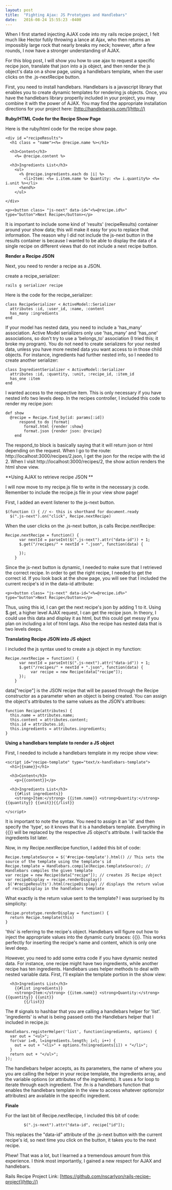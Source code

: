 ```yaml
---
layout: post
title:  "Fighting Ajax: JS Prototypes and Handlebars"
date:   2016-08-24 15:55:23 -0400
---
```


When I first started injecting AJAX code into my rails recipe project, I felt much like Hector futily throwing a lance at Ajax, who then returns an impossibly large rock that nearly breaks my neck; however, after a few rounds, I now have a stronger understanding of AJAX. 

For this blog post, I will show you how to use ajax to request a specific recipe json, translate that json into a js object, and then render the js object's data on a show page, using a handlebars template, when the user clicks on the .js-nextRecipe button. 

First, you need to install handlebars. Handlebars is a javascript library that enables you to create dynamic templates for rendering js objects. Once, you have the handlebars library properlly included in your project, you may combine it with the power of AJAX. You may find the appropriate installation directions for your project here: [http://handlebarsjs.com/](http://) 

**Ruby/HTML Code for the Recipe Show Page**

Here is the ruby/html code for the recipe show page.

```
<div id ="recipeResults">
  <h1 class = "name"><%= @recipe.name %></h1>

  <h3>Content</h3>
    <%= @recipe.content %>

  <h3>Ingredients List</h3>
    <ul>
      <% @recipe.ingredients.each do |i| %>
        <li>Item: <%= i.item.name %> Quantity: <%= i.quantity%> <%= i.unit %></li>
      <%end%>
    </ul>

</div>

<p><button class= "js-next" data-id="<%=@recipe.id%>" type="button">Next Recipe</button></p>
```

It is important to include some kind of 'results' (recipeResults) container around your show data; this will make it easy for you to replace that information. The reason why I did not include the js-next button in the results container is because I wanted to be able to display the data of a single recipe on different views that do not include a next recipe button.

**Render a Recipe JSON**

Next, you need to render a recipe as a JSON. 

create a recipe_serializer: 

```
rails g serializer recipe
```

Here is the code for the recipe_serializer: 

```
class RecipeSerializer < ActiveModel::Serializer
  attributes :id, :user_id, :name, :content
  has_many :ingredients
end
```

If your model has nested data, you need to include a 'has_many' association. Active Model serializers only use 'has_many' and 'has_one' associations, so don't try to use a 'belongs_to' association (I tried this; it broke my program). You do not need to create serializers for your nested data, unless you have more nested data you want access to in those child objects. For instance, ingredients had further nested info, so I needed to create another serializer:

```
class IngredientSerializer < ActiveModel::Serializer
  attributes :id, :quantity, :unit, :recipe_id, :item_id
  has_one :item
end
```

I wanted access to the respective item. This is only necessary if you have nested info two levels deep. In the recipes controller, I included this code to render my recipe json:

```
def show
  @recipe = Recipe.find_by(id: params[:id])
      respond_to do |format|
        format.html {render :show}
        format.json {render json: @recipe}
    end
```

The respond_to block is basically saying that it will return json or html depending on the request. When I go to the route: http://localhost:3000/recipes/2.json, I get the json for the recipe with the id 2. When I visit http://localhost:3000/recipes/2, the show action renders the html show view.

**Using AJAX to retrieve recipe JSON **

I will now move to my recipe.js file to write in the necessary js code. Remember to include the recipe.js file in your view show page! 

First, I added an event listener to the js-next button.

```
$(function () { // <- this is shorthand for document.ready
  $(".js-next").on("click", Recipe.nextRecipe)
```

 When the user clicks on the .js-next button, js calls Recipe.nextRecipe: 

```
Recipe.nextRecipe = function() {
      var nextId = parseInt($(".js-next").attr("data-id")) + 1;
      $.get("/recipes/" + nextId + ".json", function(data) {

      });
    }

```

Since the js-next button is dynamic, I needed to make sure that I retrieved the correct recipe. In order to get the right recipe, I needed to get the correct id. If you look back at the show page, you will see that I included the current recipe's id in the data-id attribute: 

```
<p><button class= "js-next" data-id="<%=@recipe.id%>" type="button">Next Recipe</button></p>
```

Thus, using this id, I can get the next recipe's json by adding 1 to it. Using $.get, a higher level AJAX request, I can get the recipe json. In theory, I could use this data and display it as html, but this could get messy if you plan on including a lot of html tags. Also the recipe has nested data that is two levels deeps. 



**Translating Recipe JSON into JS object**

I included the js syntax used to create a js object in my function:

```
Recipe.nextRecipe = function() {
      var nextId = parseInt($(".js-next").attr("data-id")) + 1;
      $.get("/recipes/" + nextId + ".json", function(data) {
           var recipe = new Recipe(data["recipe"]);
      });
    }
```

data["recipe"] is the JSON recipe that will be passed through the Recipe constructor as a parameter when an object is being created. You can assign the object's attributes to the same values as the JSON's attribues:

```
function Recipe(attributes) {
  this.name = attributes.name;
  this.content = attributes.content;
  this.id = attributes.id;
  this.ingredients = attributes.ingredients;
}
```

**Using a handlebars template to render a JS object**

First, I needed to include a handlebars template in my recipe show view:

```
<script id="recipe-template" type="text/x-handlebars-template">
  <h1>{{name}}</h1>

  <h3>Content</h3>
    <p>{{content}}</p>

  <h3>Ingredients List</h3>
    {{#list ingredients}}
    <strong>Item:</strong> {{item.name}} <strong>Quantity:</strong> {{quantity}} {{unit}}{{/list}}

</script>
```

It is important to note the syntax. You need to assign it an 'id' and then specify the 'type', so it knows that it is a handlebars template. Everything in {{}} will be replaced by the respective JS object's attribute. I will tackle the ingredients list later.

Now, in my Recipe.nextRecipe function, I added this bit of code:

```
Recipe.templateSource = $('#recipe-template').html() // This sets the source of the template using the template's id
Recipe.template = Handlebars.compile(Recipe.templateSource); // Handlebars compiles the given template
var recipe = new Recipe(data["recipe"]); // creates JS Recipe object
var recipeDisplay = recipe.renderDisplay() 
 $('#recipeResults').html(recipeDisplay) // displays the return value of recipeDisplay in the handlebars template 
```

What exactly is the return value sent to the template? I was surprised by its simplicity:

```
Recipe.prototype.renderDisplay = function() {
  return Recipe.template(this) 
}
```

'this' is referring to the recipe's object. Handlebars will figure out how to inject the appropriate values into the dynamic curly braces: {{}}. This works perfectly for inserting the recipe's name and content, which is only one level deep. 

However, you need to add some extra code if you have dynamic nested data. For instance, one recipe might have two ingredients, while another recipe has ten ingredients. Handlebars uses helper methods to deal with nested variable data. First, I'll explain the template portion in the show view:

```
  <h3>Ingredients List</h3>
    {{#list ingredients}}
    <strong>Item:</strong> {{item.name}} <strong>Quantity:</strong> {{quantity}} {{unit}}
		{{/list}}
```

The # signals to hashbar that you are calling a handlebars helper for 'list'. 'ingredients' is what is being passed onto the Handlebars helper that I included in recipe.js:

```
Handlebars.registerHelper('list', function(ingredients, options) {
  var out = "<ul>";
  for(var i=0, l=ingredients.length; i<l; i++) {
    out = out + "<li>" + options.fn(ingredients[i]) + "</li>";
  }
  return out + "</ul>";
});
```

The handlebars helper accepts, as its parameters, the name of where you you are calling the helper in your recipe template, the ingredients array, and the variable options (or attributes of the ingredients). It uses a for loop to iterate through each ingredient. The .fn is a handlebars function that enables the handlebars template in the view to access whatever options(or attributes) are available in the specific ingredient.

**Finale**

For the last bit of Recipe.nextRecipe, I included this bit of code:

```
        $(".js-next").attr("data-id", recipe["id"]);
```

This replaces the "data-id" attribute of the .js-next button with the current recipe's id, so next time you click on the button, it takes you to the next recipe.

Phew! That was a lot, but I learned a a tremendous amount from this experience. I think most importantly, I gained a new respect for AJAX and handlebars.


Rails Recipe Project Link: [https://github.com/nscarlyon/rails-recipe-project](http://)

